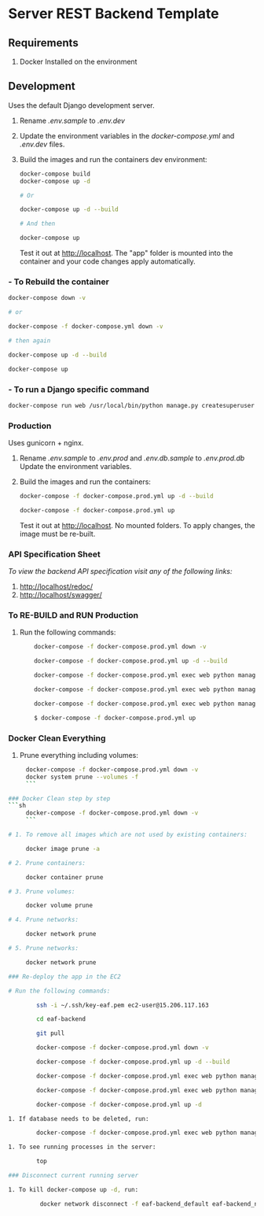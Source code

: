 # Server REST Backend Template

## Requirements

1. Docker Installed on the environment

## Development

Uses the default Django development server.

1. Rename *.env.sample* to *.env.dev*
2. Update the environment variables in the *docker-compose.yml* and *.env.dev* files.
3. Build the images and run the containers dev environment:

    ```sh
    docker-compose build
    docker-compose up -d

    # Or

    docker-compose up -d --build

    # And then

    docker-compose up
    ```

    Test it out at [http://localhost](http://localhost). The "app" folder is mounted into the container and your code changes apply automatically.

### - To Rebuild the container

```sh
docker-compose down -v

# or

docker-compose -f docker-compose.yml down -v

# then again

docker-compose up -d --build

docker-compose up
```

### - To run a Django specific command

```sh
docker-compose run web /usr/local/bin/python manage.py createsuperuser
```

### Production

Uses gunicorn + nginx.

1. Rename *.env.sample* to *.env.prod* and *.env.db.sample* to *.env.prod.db* Update the environment variables.
2. Build the images and run the containers:

    ```sh
    docker-compose -f docker-compose.prod.yml up -d --build

    docker-compose -f docker-compose.prod.yml up
    ```

    Test it out at [http://localhost](http://localhost). No mounted folders. To apply changes, the image must be re-built.

### API Specification Sheet

*To view the backend API specification visit any of the following links:*

1. [http://localhost/redoc/](http://localhost/redoc/)
2. [http://localhost/swagger/](http://localhost/swagger/)

### To RE-BUILD and RUN Production

1. Run the following commands:

    ```sh
        docker-compose -f docker-compose.prod.yml down -v

        docker-compose -f docker-compose.prod.yml up -d --build

        docker-compose -f docker-compose.prod.yml exec web python manage.py collectstatic

        docker-compose -f docker-compose.prod.yml exec web python manage.py migrate --noinput

        docker-compose -f docker-compose.prod.yml exec web python manage.py createsuperuser

        $ docker-compose -f docker-compose.prod.yml up

### Docker Clean Everything

1. Prune everything including volumes:
```sh
     docker-compose -f docker-compose.prod.yml down -v
     docker system prune --volumes -f
     ```

### Docker Clean step by step
```sh
     docker-compose -f docker-compose.prod.yml down -v
     ```

# 1. To remove all images which are not used by existing containers:

     docker image prune -a

# 2. Prune containers:

     docker container prune

# 3. Prune volumes:

     docker volume prune

# 4. Prune networks:

     docker network prune

# 5. Prune networks:

     docker network prune

### Re-deploy the app in the EC2

# Run the following commands:

        ssh -i ~/.ssh/key-eaf.pem ec2-user@15.206.117.163

        cd eaf-backend

        git pull

        docker-compose -f docker-compose.prod.yml down -v

        docker-compose -f docker-compose.prod.yml up -d --build

        docker-compose -f docker-compose.prod.yml exec web python manage.py migrate --noinput

        docker-compose -f docker-compose.prod.yml exec web python manage.py collectstatic --noinput

        docker-compose -f docker-compose.prod.yml up -d

1. If database needs to be deleted, run:

        docker-compose -f docker-compose.prod.yml exec web python manage.py flush --no-input

1. To see running processes in the server:

        top

### Disconnect current running server

1. To kill docker-compose up -d, run:

         docker network disconnect -f eaf-backend_default eaf-backend_nginx_1
